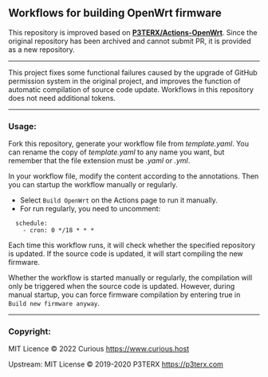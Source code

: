 ## Workflows for building OpenWrt firmware

This repository is improved based on **[P3TERX/Actions-OpenWrt](https://github.com/P3TERX/Actions-OpenWrt)**. Since the original repository has been archived and cannot submit PR, it is provided as a new repository.

- - -

This project fixes some functional failures caused by the upgrade of GitHub permission system in the original project, and improves the function of automatic compilation of source code update. Workflows in this repository does not need additional tokens.

- - -

### Usage:

Fork this repository, generate your workflow file from *template.yaml*. You can rename the copy of *template.yaml* to any name you want, but remember that the file extension must be *.yaml* or *.yml*.

In your workflow file, modify the content according to the annotations. 
Then you can startup the workflow manually or regularly. 
+ Select `Build OpenWrt` on the Actions page to run it manually.
+ For run regularly, you need to uncomment:
```
  schedule:
    - cron: 0 */18 * * *
``` 

Each time this workflow runs, it will check whether the specified repository is updated. If the source code is updated, it will start compiling the new firmware.

Whether the workflow is started manually or regularly, the compilation will only be triggered when the source code is updated. However, during manual startup, you can force firmware compilation by entering true in `Build new firmware anyway`.

- - -

### Copyright:
MIT Licence © 2022 Curious <https://www.curious.host> 

Upstream: MIT License © 2019-2020 P3TERX <https://p3terx.com>